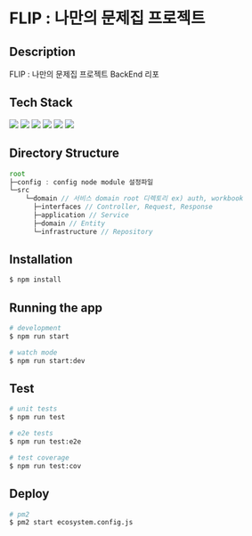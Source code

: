 # FLIP : 나만의 문제집 프로젝트

## Description

FLIP : 나만의 문제집 프로젝트 BackEnd 리포

## Tech Stack
<div>
  <img src="https://img.shields.io/badge/TypeScript-3178C6?style=for-the-badge&logo=TypeScript&logoColor=white">
  <img src="https://img.shields.io/badge/NestJS-E0234E?style=for-the-badge&logo=NestJS&logoColor=white"> 
  <img src="https://img.shields.io/badge/TypeORM-3178C6?style=for-the-badge&logo=TypeScript&logoColor=white">
  <img src="https://img.shields.io/badge/Jest-C21325?style=for-the-badge&logo=Jest&logoColor=white"> 
  <img src="https://img.shields.io/badge/Amazon AWS-232F3E?style=for-the-badge&logo=Amazon AWS&logoColor=white">
  <img src="https://img.shields.io/badge/pm2-2B037A?style=for-the-badge&logo=PM2&logoColor=white">
</div>



## Directory Structure

``` js
root
├─config : config node module 설정파일
└─src 
    └─domain // 서비스 domain root 디렉토리 ex) auth, workbook
      ├─interfaces // Controller, Request, Response
      ├─application // Service
      ├─domain // Entity
      └─infrastructure // Repository
```

## Installation

```bash
$ npm install
```

## Running the app

```bash
# development
$ npm run start

# watch mode
$ npm run start:dev
```

## Test

```bash
# unit tests
$ npm run test

# e2e tests
$ npm run test:e2e

# test coverage
$ npm run test:cov
```

## Deploy

```bash
# pm2
$ pm2 start ecosystem.config.js
```

